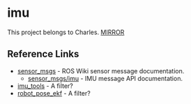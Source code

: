 # imu
This project belongs to Charles.
[MIRROR](https://www.google.com/search?q=goat&rlz=1C1CHFX_enUS592US592&espv=2&biw=942&bih=917&source=lnms&tbm=isch&sa=X&ei=HjDFVJSrO4-XyQSO1oDACQ&ved=0CAYQ_AUoAQ#imgdii=_&imgrc=_fHgrcwm2AkIcM%253A%3BxmZy8R7SwmZpIM%3Bhttp%253A%252F%252F1.bp.blogspot.com%252F-OJlqVP-sWa0%252FUqcaJ0aCMjI%252FAAAAAAAAZVY%252FPhbQMTDKxBw%252Fs1600%252Fgoat-with-glasses.jpg%3Bhttp%253A%252F%252Fwww.forcesofgeek.com%252F2013%252F12%252Fwanna-see-goat-who-sounds-like-jerry.html%3B1600%3B1000)

## Reference Links

* [sensor_msgs](http://wiki.ros.org/sensor_msgs) - ROS Wiki sensor message documentation.
    * [sensor_msgs/imu](http://docs.ros.org/api/sensor_msgs/html/msg/Imu.html) - IMU message API documentation.
* [imu_tools](http://wiki.ros.org/imu_tools?distro=indigo) - A filter?
* [robot_pose_ekf](http://wiki.ros.org/robot_pose_ekf) - A filter?
